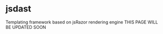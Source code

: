 jsdast
======

Templating framework based on jsRazor rendering engine
THIS PAGE WILL BE UPDATED SOON

